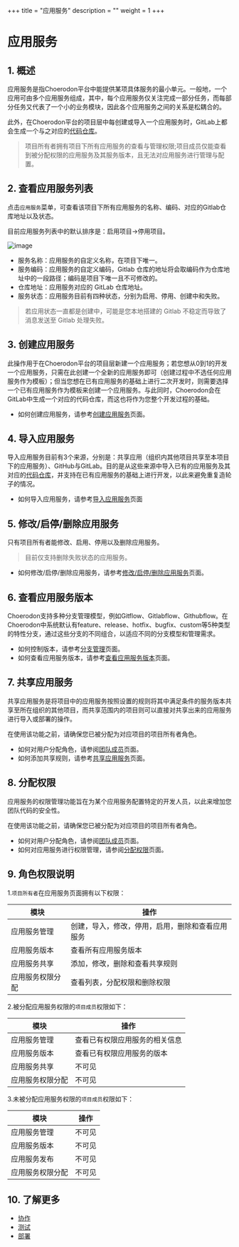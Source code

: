 +++
title = "应用服务"
description = ""
weight = 1
+++

# 应用服务

## 1. 概述

应用服务是指Choerodon平台中能提供某项具体服务的最小单元。一般地，一个应用可由多个应用服务组成，其中，每个应用服务仅关注完成一部分任务，而每部分任务又代表了一个小的业务模块，因此各个应用服务之间的关系是松耦合的。

此外，在Choerodon平台的项目层中每创建或导入一个应用服务时，GitLab上都会生成一个与之对应的[代码仓库](../code-manage/repository)。

<blockquote class="note">
项目所有者拥有项目下所有应用服务的查看与管理权限;项目成员仅能查看到被分配权限的应用服务及其服务版本，且无法对应用服务进行管理与配置。
</blockquote>

## 2. 查看应用服务列表

点击`应用服务`菜单，可查看该项目下所有应用服务的名称、编码、对应的Gitlab仓库地址以及状态。

目前应用服务列表中的默认排序是：启用项目->停用项目。

![image](/docs/user-guide/development/application-service/image/app-service-01.png)


* 服务名称：应用服务的自定义名称，在项目下唯一。
* 服务编码：应用服务的自定义编码，Gitlab 仓库的地址将会取编码作为仓库地址中的一段路径；编码是项目下唯一且不可修改的。
* 仓库地址：应用服务对应的 GitLab 仓库地址。
* 服务状态：应用服务目前有四种状态，分别为启用、停用、创建中和失败。

<blockquote class="note">
 若应用状态一直都是创建中，可能是您本地搭建的 Gitlab 不稳定而导致了消息发送至 Gitlab 处理失败。
</blockquote>

## 3. 创建应用服务

此操作用于在Choerodon平台的项目层新建一个应用服务；若您想从0到1的开发一个应用服务，只需在此创建一个全新的应用服务即可（创建过程中不选任何应用服务作为模板）；但当您想在已有应用服务的基础上进行二次开发时，则需要选择一个已有应用服务作为模板来创建一个应用服务。与此同时，Choerodon会在GitLab中生成一个对应的代码仓库，而这也将作为您整个开发过程的基础。

* 如何创建应用服务，请参考[创建应用服务](./create-app-service)页面。


## 4. 导入应用服务

导入应用服务目前有3个来源，分别是：共享应用（组织内其他项目共享至本项目下的应用服务）、GitHub与GitLab。目的是从这些来源中导入已有的应用服务及其对应的[代码仓库](../../code-manage/repository)，并支持在已有应用服务的基础上进行开发，以此来避免重复造轮子的情况。


* 如何导入应用服务，请参考[导入应用服务](./import)页面

## 5. 修改/启停/删除应用服务

只有项目所有者能修改、启用、停用以及删除应用服务。

> 目前仅支持删除失败状态的应用服务。

* 如何修改/启停/删除应用服务，请参考[修改/启停/删除应用服务](./app-opts)页面。

## 6. 查看应用服务版本

Choerodon支持多种分支管理模型，例如Gitflow、Gitlabflow、Githubflow。在Choerodon中系统默认有feature、release、hotfix、bugfix、custom等5种类型的特性分支，通过这些分支的不同组合，以适应不同的分支模型和管理需求。

* 如何控制版本，请参考[分支管理](../code-manage/manage-branch)页面。
* 如何查看应用服务版本，请参考[查看应用服务版本](./check)页面。

## 7. 共享应用服务

共享应用服务是将项目中的应用服务按照设置的规则将其中满足条件的服务版本共享至所在组织的其他项目，而共享范围内的项目则可以直接对共享出来的应用服务进行导入或部署的操作。  

在使用该功能之前，请确保您已被分配为对应项目的项目所有者角色。  


* 如何对用户分配角色，请参阅[团队成员](../../cooperation/teammember)页面。
* 如何添加共享规则，请参考[共享应用服务](./sharing)页面。

## 8. 分配权限

应用服务的权限管理功能旨在为某个应用服务配置特定的开发人员，以此来增加您团队代码的安全性。

在使用该功能之前，请确保您已被分配为对应项目的项目所有者角色。

* 如何对用户分配角色，请参阅[团队成员](../../cooperation/teammember)页面。
* 如何对应用服务进行权限管理，请参阅[分配权限](./permission)页面。

## 9. 角色权限说明

1.`项目所有者`在应用服务页面拥有以下权限：

模块|操作
|---|---|
应用服务管理|创建，导入，修改，停用，启用，删除和查看应用服务
应用服务版本|查看所有应用服务版本
应用服务共享|添加，修改，删除和查看共享规则
应用服务权限分配|查看列表，分配权限和删除权限

2.被分配应用服务权限的`项目成员`权限如下：

模块|操作
|---|---|
应用服务管理|查看已有权限应用服务的相关信息
应用服务版本|查看已有权限应用服务的版本
应用服务共享|不可见
应用服务权限分配|不可见

3.未被分配应用服务权限的`项目成员`权限如下：

模块|操作
|---|---|
应用服务管理|不可见
应用服务版本|不可见
应用服务发布|不可见
应用服务权限分配|不可见

## 10. 了解更多

* [协作](../../cooperation)
* [测试](../../test)
* [部署](../../deploy)